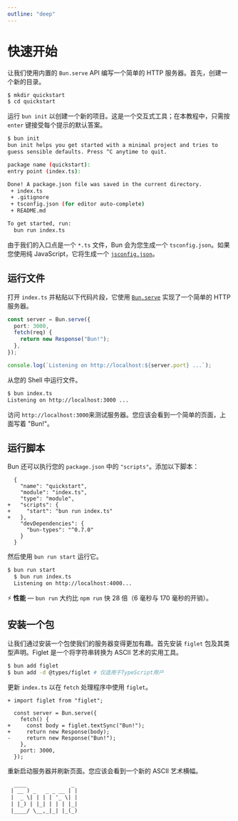 ```yaml
---
outline: "deep"
---
```


# 快速开始

让我们使用内置的 `Bun.serve` API 编写一个简单的 HTTP 服务器。首先，创建一个新的目录。

```bash
$ mkdir quickstart
$ cd quickstart
```

运行 `bun init` 以创建一个新的项目。这是一个交互式工具；在本教程中，只需按 `enter` 键接受每个提示的默认答案。

```bash
$ bun init
bun init helps you get started with a minimal project and tries to
guess sensible defaults. Press ^C anytime to quit.

package name (quickstart):
entry point (index.ts):

Done! A package.json file was saved in the current directory.
 + index.ts
 + .gitignore
 + tsconfig.json (for editor auto-complete)
 + README.md

To get started, run:
  bun run index.ts
```

由于我们的入口点是一个 `*.ts` 文件，Bun 会为您生成一个 `tsconfig.json`。如果您使用纯 JavaScript，它将生成一个 [`jsconfig.json`](https://code.visualstudio.com/docs/languages/jsconfig)。

## 运行文件

打开 `index.ts` 并粘贴以下代码片段，它使用 [`Bun.serve`](/api/http.md) 实现了一个简单的 HTTP 服务器。

```ts
const server = Bun.serve({
  port: 3000,
  fetch(req) {
    return new Response("Bun!");
  },
});

console.log(`Listening on http://localhost:${server.port} ...`);
```

从您的 Shell 中运行文件。

```bash
$ bun index.ts
Listening on http://localhost:3000 ...
```

访问 `http://localhost:3000`来测试服务器。您应该会看到一个简单的页面，上面写着 "Bun!"。

## 运行脚本

Bun 还可以执行您的 `package.json` 中的 `"scripts"`。添加以下脚本：

```json-diff
  {
    "name": "quickstart",
    "module": "index.ts",
    "type": "module",
+   "scripts": {
+     "start": "bun run index.ts"
+   },
    "devDependencies": {
      "bun-types": "^0.7.0"
    }
  }
```

然后使用 `bun run start` 运行它。

```bash
$ bun run start
  $ bun run index.ts
  Listening on http://localhost:4000...
```

⚡️ **性能** — `bun run` 大约比 `npm run` 快 28 倍（6 毫秒与 170 毫秒的开销）。

## 安装一个包

让我们通过安装一个包使我们的服务器变得更加有趣。首先安装 `figlet` 包及其类型声明。Figlet 是一个将字符串转换为 ASCII 艺术的实用工具。

```bash
$ bun add figlet
$ bun add -d @types/figlet # 仅适用于TypeScript用户
```

更新 `index.ts` 以在 `fetch` 处理程序中使用 `figlet`。

```ts-diff
+ import figlet from "figlet";

  const server = Bun.serve({
    fetch() {
+     const body = figlet.textSync("Bun!");
+     return new Response(body);
-     return new Response("Bun!");
    },
    port: 3000,
  });
```

重新启动服务器并刷新页面。您应该会看到一个新的 ASCII 艺术横幅。

```txt
  ____              _
 | __ ) _   _ _ __ | |
 |  _ \| | | | '_ \| |
 | |_) | |_| | | | |_|
 |____/ \__,_|_| |_(_)
```
